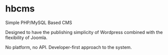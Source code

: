 # hbcms
Simple PHP/MySQL Based CMS

Designed to have the publishing simplicity of Wordpress combined with the flexibility of Joomla. 

No platform, no API. Developer-first approach to the system.
